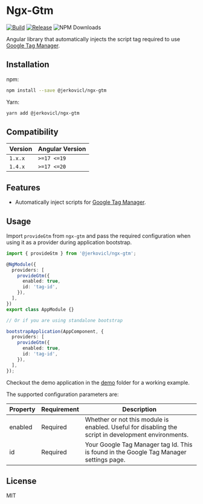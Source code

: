 # Ngx-Gtm

[![Build](https://github.com/jerkovicl/ngx-gtm/actions/workflows/ci.yml/badge.svg)](https://github.com/jerkovicl/ngx-gtm/actions/workflows/ci.yml)
[![Release](https://github.com/jerkovicl/ngx-gtm/actions/workflows/release.yml/badge.svg)](https://github.com/jerkovicl/ngx-gtm/actions/workflows/release.yml)
![NPM Downloads](https://img.shields.io/npm/dt/@jerkovicl/ngx-gtm?logo=npm)

Angular library that automatically injects the script tag required to use [Google Tag Manager](https://tagmanager.google.com/?hl=en).

## Installation

npm:

```bash
npm install --save @jerkovicl/ngx-gtm
```

Yarn:

```bash
yarn add @jerkovicl/ngx-gtm
```

## Compatibility

| Version | Angular Version |
| ------- | --------------- |
| `1.x.x` | `>=17 <=19`     |
| `1.4.x` | `>=17 <=20`     |

## Features

- Automatically inject scripts for [Google Tag Manager](https://tagmanager.google.com/?hl=en).

## Usage

Import `provideGtm` from `ngx-gtm` and pass the required configuration when using it as a provider during application bootstrap.

```typescript
import { provideGtm } from '@jerkovicl/ngx-gtm';

@NgModule({
  providers: [
    provideGtm({
      enabled: true,
      id: 'tag-id',
    }),
  ],
})
export class AppModule {}

// Or if you are using standalone bootstrap

bootstrapApplication(AppComponent, {
  providers: [
    provideGtm({
      enabled: true,
      id: 'tag-id',
    }),
  ],
});
```

Checkout the demo application in the [demo](./apps/demo) folder for a working example.

The supported configuration parameters are:

| Property | Requirement | Description                                                                                         |
| -------- | ----------- | --------------------------------------------------------------------------------------------------- |
| enabled  | Required    | Whether or not this module is enabled. Useful for disabling the script in development environments. |
| id       | Required    | Your Google Tag Manager tag Id. This is found in the Google Tag Manager settings page.              |

## License

MIT
